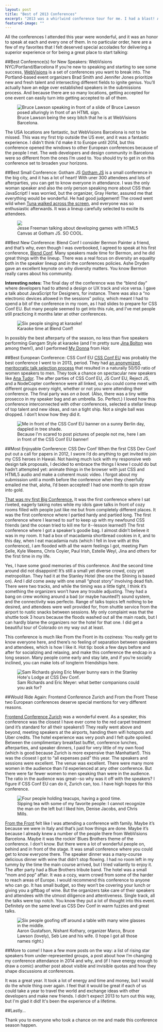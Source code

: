 ```yaml
---
layout: post
title: "Best of 2013 Conferences"
excerpt: "2013 was a whirlwind conference tour for me. I had a blast! And here are conferences I feel deserve special love for delivering a fantastic experience."
featured-image: ""
---
```

All the conferences I attended this year were wonderful, and it was an honor to speak at each and every one of them. In no particular order, here are a few of my favorites that I felt deserved special accolades for delivering a superior experience or for being a great place to start talking:

##Best Conference(s) for New Speakers: WebVisions NYC/Portland/Barcelona
If you’re new to speaking and starting to see some success, [WebVisions](http://www.webvisionsevent.com/) is a set of conferences you want to break into. The Portland-based event organizers Brad Smith and Jennifer Jones prioritize new and fresh talent and intersecting different fields to ignite genius. You’ll actually have an edge over established speakers in the submissions process. And because there are so many locations, getting accepted for one event can easily turn into getting accepted to all of them.

<figure>
<img src="/img/2013/confs_webvisions_bruce.jpg" alt="Bruce Lawson speaking in front of a slide of Bruce Lawson posed alluringly in front of an HTML sign." />
<figcaption>Bruce Lawson being the sexy bitch that he is at WebVisions Barcelona.</figcaption>
</figure>

The USA locations are fantastic, but WebVisions Barcelona is not to be missed. This was my first trip outside the US ever, and it was a fantastic experience. I didn't think I'd make it to Europe until 2014, but this conference opened the windows to other European conferences because of the people I met. The web developers and design community in Barcelona were so different from the ones I’m used to. You should try to get in on this conference set to broaden your horizons.

##Best Small Conference: Gotham JS
[Gotham JS](http://www.gothamjs.com/) is a small conference in the big city, and it has a lot of heart! With uner 300 attendees and lots of afterparties, you can get to know everyone in attendance. I was the only woman speaker and also the only person speaking more about CSS than JavaScript! I was worried, but the organizer, Gray Herter, assured me that everything would be wonderful. He had good judgement! The crowd went wild when [Tuna walked across the screen](http://rachelnabors.com/css-amv-talk/animation/index.html), and everyone was so enthusiastic afterwards. It was a lineup carefully selected to excite its attendees.

<figure>
<img src="/img/2013/confs_gotham_freeman.jpg" />
<figcaption>Jesse Freeman talking about developing games with HTML5 Canvas at Gotham JS. SO COOL.</figcaption>
</figure>

##Best New Conference: Blend Conf
I consider Bermon Painter a friend, and that’s why, even though I was overbooked, I agreed to speak at his first conference, [Blend Conf](http://www.blendconf.com/). Many speakers made time for Bermon, and he did great things with the lineup. There was a real focus on diversity an equality both in the speaker lineup and in the conferences policies. Ashe Dryden gave an excellent keynote on why diversity matters. You know Bermon really cares about his community.

__Interesting notes:__ The final day of the conference was the “blend day” where developers had to attend a design or UX track and vice versa. I gave a talk about JavaScript for Designers, for instance. There was also a “no electronic devices allowed in the sessions” policy, which meant I had to spend a bit of the conference in my room, as I had slides to prepare for CSS Conf EU. But many people seemed to get into this rule, and I’ve met people still practicing it months later at other conferences.

<figure>
<img src="/img/2013/confs_blend.jpg" alt="Six people singing at karaoke!" />
<figcaption>Karaoke time at Blend Conf!</figcaption>
</figure>

In possibly the best afterparty of the season, no less than five speakers performing Gangam Style at karaoke (and I'm pretty sure [Jina Bolton](http://sushiandrobots.com/) was among them!), and I performed [My Donna](http://www.youtube.com/watch?v=EoEDQr7tKKk) from _Hair._

##Best European Conference: CSS Conf EU
[CSS Conf EU](http://www.cssconf.eu) was probably the best conference I went to in 2013, period. They had [an anonymized, meritocratic talk selection process](http://berlingeekettes.com/blog/2013/9/8/working-towards-more-diversity-in-tech-conferences) that resulted in a naturally 50/50 ratio of women speakers to men. They took a chance on spectacular new speakers like [Ana Tudor](http://about.me/thebabydino). The after parties of CSS Conf EU, JS Conf EU, Reject JS, and a NodeCopter conference were all linked, so you could come meet with different groups every night, whether or not you were attending their conference. The final party was _on a boat._ (Also, there was a tiny wittle prosecco in my speaker bag and an umbrella. So. Perfect.) I loved how this conference interconnected with other conferences, selected a stellar lineup of top talent and new ideas, and ran a tight ship. Not a single ball was dropped. I don’t know how they did it.

<figure>
<img src="/img/2013/confs_cssconfeu.jpg" alt="Me in front of the CSS Conf EU banner on a sunny Berlin day, dappled in tree shade." />
<figcaption>Because I'm scared to post pictures of people not me, here I am in front of the CSS Conf EU banner!</figcaption>
</figure>

##Most Enjoyable Conference: CSS Dev Conf
When the first CSS Dev Conf put out a call for papers in 2012, I swore I’d do anything to get invited to join my CSS heroes in Hawaii. Not having much luck with my responsive web design talk proposals, I decided to embrace the things I knew I could do but hadn’t attempted yet: animate things in the browser with just CSS and HTML5 audio and make a coherent music video. I forgot about my submission until a month before the conference when they cheerfully emailed me that, aloha, I’d been accepted! I had one month to spin straw into gold.

[That was my first Big Conference.](http://rachelnabors.com/2012/12/css-dev-conf-recap/) It was the first conference where I sat riveted, eagerly taking notes while my idols gave talks in front of cozy rooms filled with people just like me but from completely different places. It was the first conference where I partied hardy and partied long. The first conference where I learned to surf to keep up with my newfound CSS friends (and the ocean tried to kill me for it--lesson learned!) The first conference where I got a speaker’s goodie bag. I almost didn’t believe it was in my room. It had a box of macadamia shortbread cookies in it, and to this day, when I eat macadamia nuts (which I fell in love with at this conference), I am flooded with all the warm feelings I got, meeting Pam Selle, Kyle Weems, Chris Coyier, Paul Irish, Estelle Weyl, Jina and others for the first time in my life.

Yes, I have some good memories of this conference. And the second time around did not disappoint! It’s still a small yet diverse crowd, cozy yet metropolitan. They had it at the Stanley Hotel (the one the Shining is based on). And I _did_ come away with one small “ghost story” involving dead fish. There were two tracks, and while the timing was a little tight, I think it’s something the organizers won’t have any trouble adjusting. They had a bang on crew working around a bad (or maybe haunted?) sound system, and the connectivity was perfecto. Range of talks topics left nothing to be desired, and attendees were well provided for, from shuttle service from the airport to rustic snacks between sessions. My only complaint was that the shuttle took 3 hours because the floods washed out all the main roads, but I can hardly blame the organizers nor the hotel for that one. I did get a beautiful tour of Colorado on my way out at least.

This conference is much like From the Front in its coziness: You really get to know everyone here, and there’s no feeling of separation between speakers and attendees, which is how I like it. Hot tip: book a few days before and after for socializing and relaxing, and make this conference the endcap in a long season. Many people come early and stay late, and if you’re socially inclined, you can make lots of longterm friendships here.

<figure>
<img src="/img/2013/confs_cssdevconf_snuggy.jpg" alt="Sam Richards giving Eric Meyer bunny ears in the Stanley Hote's Lodge at CSS Dev Conf." />
<figcaption>Sam Richards and Eric Meyer: what better companions could you ask for?</figcaption>
</figure>

##Would Ride Again: Frontend Conference Zurich and From the Front
These two European conferences deserve special mentions for very different reasons. 

[Frontend Conference Zurich](http://frontendconf.ch) was a wonderful event. As a speaker, this conference was the closest I have ever come to the red carpet treatment (and it’s standard for all their speakers!) They really went above and beyond, meeting speakers at the airports, handing them wifi hotspots and Uber credits. The hotel experience was very posh and I felt quite spoiled. Between the complimentary breakfast buffet, conference lunches, afterparties, and speaker dinners, I paid for very little of my own food (which is good because Zurich is more expensive than Manhattan!). This was the closest I got to “all expenses paid” this year. The speakers and sessions were excellent. The venue was excellent. There were many more women in the audience than I’d experienced at any other conference. But there were far fewer women to men speaking than were in the audience. The ratio in the audience was great--so why was it off with the speakers? I figure if CSS Conf EU can do it, Zurich can, too. I have high hopes for this conference.

<figure>
<img src="/img/2013/confs_zurich.jpg" alt="Four people holding teacups, having a good time." />
<figcaption>Sipping tea with some of my favorite people: I cannot recognize the man on the left but I liked him, Denise Jacobs, and Chris Mills.</figcaption>
</figure>

[From the Front](http://fromthefront.it/) felt like I was attending a conference with family. Maybe it’s because we were in Italy and that’s just how things are done. Maybe it’s because I already knew a number of the people there from WebVisions Barcelona. Maybe it was the rockin’ Blues Brothers theme of the conference. I don’t know. But there were a lot of wonderful people on, behind and in front of the stage. It was small conference where you could get to know everyone there. The speaker dinner was a many-course delicious dinner with wine that didn’t stop flowing. I had no room left in my tummy by the time the main course arrived, but I tried valiantly to enjoy it. The after party had a Blue Brothers tribute band. The hotel was a small “mom and pop” affair. It was a cozy, warm crowd from some of the harder to reach areas of Europe. I would recommend this conference to anyone who can go. It has small budget, so they won’t be covering your lunch or giving you a giftbag of wine. But the organizers take care of their speakers and attendees with the utmost diligence and attentiveness. Single track, all the talks were top notch. You know they put a lot of thought into this event. Definitely on the same level as CSS Dev Conf in warm fuzzies and great talks.

<figure>
<img src="/img/2013/confs_bologna.jpg" alt="Six people goofing off around a table with many wine glasses in the middle." />
<figcaption>Aaron Gustafson, Nishant Kothary, organizer Marco, Bruce Lawson (lovely), Seb Lee and his wife. (I hope I got all those names right.)</figcaption>
</figure>

##More to come!
I have a few more posts on the way: a list of rising star speakers from under-represented groups, a post about how I’m changing my conference attendance in 2014 and why, and (if I have energy enough to draw a comic) another post about visible and invisible quotas and how they shape discussions at conferences. 

It was a great year. It took a lot of energy and time and money, but I would do the whole thing over again. I feel that it would be great if each of us could take a year to travel the world and exchange ideas with other developers and make new friends. I didn't expect 2013 to turn out this way, but I'm glad it did! It's been the experience of a lifetime.

##Lastly&hellip;

Thank you to everyone who took a chance on me and made this conference season happen.
